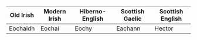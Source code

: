 ﻿Old Irish|Modern Irish|Hiberno-English|Scottish Gaelic|Scottish English
-|-|-|-|-|
Eochaidh|Eochaí|Eochy|Eachann|Hector